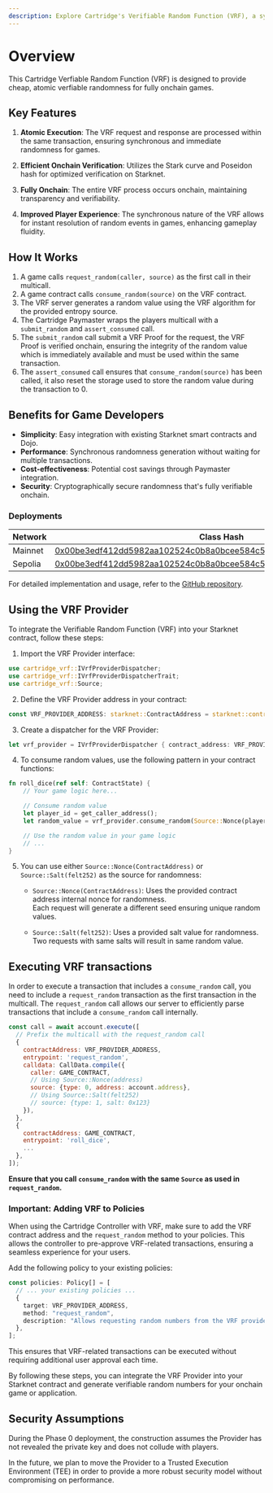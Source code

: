 ```yaml
---
description: Explore Cartridge's Verifiable Random Function (VRF), a system designed to provide cheap, atomic, and verifiable randomness for fully onchain games.
---
```


# Overview

This Cartridge Verfiable Random Function (VRF) is designed to provide cheap, atomic verfiable randomness for fully onchain games.

## Key Features

1.  **Atomic Execution**: The VRF request and response are processed within the same transaction, ensuring synchronous and immediate randomness for games.

2.  **Efficient Onchain Verification**: Utilizes the Stark curve and Poseidon hash for optimized verification on Starknet.

3.  **Fully Onchain**: The entire VRF process occurs onchain, maintaining transparency and verifiability.

4.  **Improved Player Experience**: The synchronous nature of the VRF allows for instant resolution of random events in games, enhancing gameplay fluidity.

## How It Works

1.  A game calls `request_random(caller, source)` as the first call in their multicall.
2.  A game contract calls `consume_random(source)` on the VRF contract.
3.  The VRF server generates a random value using the VRF algorithm for the provided entropy source.
4.  The Cartridge Paymaster wraps the players multicall with a `submit_random` and `assert_consumed` call.
5.  The `submit_random` call submit a VRF Proof for the request, the VRF Proof is verified onchain, ensuring the integrity of the random value which is immediately available and must be used within the same transaction.
6.  The `assert_consumed` call ensures that `consume_random(source)` has been called, it also reset the storage used to store the random value during the transaction to 0.

## Benefits for Game Developers

-   **Simplicity**: Easy integration with existing Starknet smart contracts and Dojo.
-   **Performance**: Synchronous randomness generation without waiting for multiple transactions.
-   **Cost-effectiveness**: Potential cost savings through Paymaster integration.
-   **Security**: Cryptographically secure randomness that's fully verifiable onchain.

### Deployments

| Network | Class Hash                                                                                                                                                                    | Contract Address                                                                                                                                                                 |
| ------- | ----------------------------------------------------------------------------------------------------------------------------------------------------------------------------- | -------------------------------------------------------------------------------------------------------------------------------------------------------------------------------- |
| Mainnet | [0x00be3edf412dd5982aa102524c0b8a0bcee584c5a627ed1db6a7c36922047257](https://voyager.online/class/0x00be3edf412dd5982aa102524c0b8a0bcee584c5a627ed1db6a7c36922047257)         | [0x051fea4450da9d6aee758bdeba88b2f665bcbf549d2c61421aa724e9ac0ced8f](https://voyager.online/contract/0x051fea4450da9d6aee758bdeba88b2f665bcbf549d2c61421aa724e9ac0ced8f) |
| Sepolia | [0x00be3edf412dd5982aa102524c0b8a0bcee584c5a627ed1db6a7c36922047257](https://sepolia.voyager.online/class/0x00be3edf412dd5982aa102524c0b8a0bcee584c5a627ed1db6a7c36922047257) | [0x051fea4450da9d6aee758bdeba88b2f665bcbf549d2c61421aa724e9ac0ced8f](https://sepolia.voyager.online/contract/0x051fea4450da9d6aee758bdeba88b2f665bcbf549d2c61421aa724e9ac0ced8f) |

For detailed implementation and usage, refer to the [GitHub repository](https://github.com/cartridge-gg/vrf).

## Using the VRF Provider

To integrate the Verifiable Random Function (VRF) into your Starknet contract, follow these steps:

1.  Import the VRF Provider interface:

```rust
use cartridge_vrf::IVrfProviderDispatcher;
use cartridge_vrf::IVrfProviderDispatcherTrait;
use cartridge_vrf::Source;
```

2.  Define the VRF Provider address in your contract:

```rust
const VRF_PROVIDER_ADDRESS: starknet::ContractAddress = starknet::contract_address_const::<0x123>();
```

3.  Create a dispatcher for the VRF Provider:

```rust
let vrf_provider = IVrfProviderDispatcher { contract_address: VRF_PROVIDER_ADDRESS };
```

4.  To consume random values, use the following pattern in your contract functions:

```rust
fn roll_dice(ref self: ContractState) {
    // Your game logic here...

    // Consume random value
    let player_id = get_caller_address();
    let random_value = vrf_provider.consume_random(Source::Nonce(player_id));

    // Use the random value in your game logic
    // ...
}
```

5.  You can use either `Source::Nonce(ContractAddress)` or `Source::Salt(felt252)` as the source for randomness:

    -   `Source::Nonce(ContractAddress)`: Uses the provided contract address internal nonce for randomness. \
    Each request will generate a different seed ensuring unique random values.
   
    -   `Source::Salt(felt252)`: Uses a provided salt value for randomness. \
    Two requests with same salts will result in same random value.

## Executing VRF transactions

In order to execute a transaction that includes a `consume_random` call, you need to include a `request_random` transaction as the first transaction in the multicall. The `request_random` call allows our server to efficiently parse transactions that include a `consume_random` call internally.

```js
const call = await account.execute([
  // Prefix the multicall with the request_random call
  {
    contractAddress: VRF_PROVIDER_ADDRESS,
    entrypoint: 'request_random',
    calldata: CallData.compile({
      caller: GAME_CONTRACT,
      // Using Source::Nonce(address)
      source: {type: 0, address: account.address},
      // Using Source::Salt(felt252)
      // source: {type: 1, salt: 0x123}
    }),
  },
  {
    contractAddress: GAME_CONTRACT,
    entrypoint: 'roll_dice',
    ...
  },
]);
```

**Ensure that you call `consume_random` with the same `Source` as used in `request_random`.**

### Important: Adding VRF to Policies

When using the Cartridge Controller with VRF, make sure to add the VRF contract address and the `request_random` method to your policies. This allows the controller to pre-approve VRF-related transactions, ensuring a seamless experience for your users.

Add the following policy to your existing policies:

```typescript
const policies: Policy[] = [
  // ... your existing policies ...
  {
    target: VRF_PROVIDER_ADDRESS,
    method: "request_random",
    description: "Allows requesting random numbers from the VRF provider",
  },
];
```

This ensures that VRF-related transactions can be executed without requiring additional user approval each time.

By following these steps, you can integrate the VRF Provider into your Starknet contract and generate verifiable random 
numbers for your onchain game or application.

## Security Assumptions

During the Phase 0 deployment, the construction assumes the Provider has not revealed the private key and does not collude with players.

In the future, we plan to move the Provider to a Trusted Execution Environment (TEE) in order to provide a more robust security model without compromising on performance.
